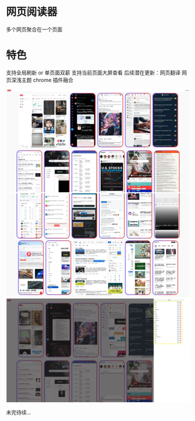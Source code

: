 # 网页阅读器

多个网页聚合在一个页面

# 特色

支持全局刷新 or 单页面双薪
支持当前页面大屏查看
后续潜在更新：网页翻译 网页深浅主题 chrome 插件融合

![EX1](./home.png)
![EX2](./content.png)
![EX3](./setting.png)

未完待续...
